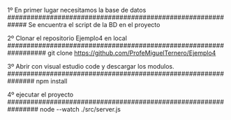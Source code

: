 1º En primer lugar necesitamos la base de datos
#############################################################
Se encuentra el script de la BD en el proyecto

2º Clonar el repositorio Ejemplo4 en local 
##################################################################
git clone https://github.com/ProfeMiguelTernero/Ejemplo4

3º Abrir con visual estudio code y descargar los modulos.
###############################################################
npm install

4º ejecutar el proyecto
################################################################
node --watch ./src/server.js
